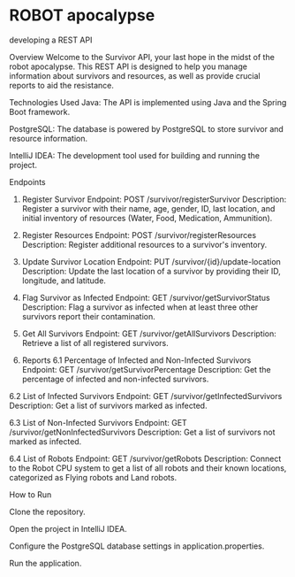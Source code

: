 # ROBOT apocalypse
 developing a REST API 

Overview
Welcome to the Survivor API, your last hope in the midst of the robot apocalypse. This REST API is designed to help you manage information about survivors and resources, as well as provide crucial reports to aid the resistance.

Technologies Used
Java: The API is implemented using Java and the Spring Boot framework.

PostgreSQL: The database is powered by PostgreSQL to store survivor and resource information.

IntelliJ IDEA: The development tool used for building and running the project.

Endpoints
1. Register Survivor
Endpoint: POST /survivor/registerSurvivor
Description: Register a survivor with their name, age, gender, ID, last location, and initial inventory of resources (Water, Food, Medication, Ammunition).

3. Register Resources
Endpoint: POST /survivor/registerResources
Description: Register additional resources to a survivor's inventory.

5. Update Survivor Location
Endpoint: PUT /survivor/{id}/update-location
Description: Update the last location of a survivor by providing their ID, longitude, and latitude.

7. Flag Survivor as Infected
Endpoint: GET /survivor/getSurvivorStatus
Description: Flag a survivor as infected when at least three other survivors report their contamination.

9. Get All Survivors
Endpoint: GET /survivor/getAllSurvivors
Description: Retrieve a list of all registered survivors.

11. Reports
6.1 Percentage of Infected and Non-Infected Survivors
Endpoint: GET /survivor/getSurvivorPercentage
Description: Get the percentage of infected and non-infected survivors.

6.2 List of Infected Survivors
Endpoint: GET /survivor/getInfectedSurvivors
Description: Get a list of survivors marked as infected.

6.3 List of Non-Infected Survivors
Endpoint: GET /survivor/getNonInfectedSurvivors
Description: Get a list of survivors not marked as infected.

6.4 List of Robots
Endpoint: GET /survivor/getRobots
Description: Connect to the Robot CPU system to get a list of all robots and their known locations, categorized as Flying robots and Land robots.

How to Run

Clone the repository.

Open the project in IntelliJ IDEA.

Configure the PostgreSQL database settings in application.properties.

Run the application.
